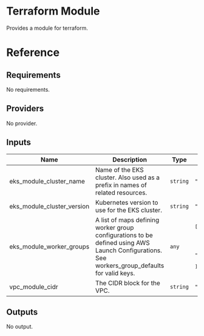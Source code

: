 # Terraform Module
Provides a module for terraform.

# Reference
<!--- BEGIN_TF_DOCS --->
## Requirements

No requirements.

## Providers

No provider.

## Inputs

| Name | Description | Type | Default | Required |
|------|-------------|------|---------|:--------:|
| eks\_module\_cluster\_name | Name of the EKS cluster. Also used as a prefix in names of related resources. | `string` | `"my-cluster"` | no |
| eks\_module\_cluster\_version | Kubernetes version to use for the EKS cluster. | `string` | `"1.18"` | no |
| eks\_module\_worker\_groups | A list of maps defining worker group configurations to be defined using AWS Launch Configurations. See workers\_group\_defaults for valid keys. | `any` | <pre>[<br>  {<br>    "asg_max_size": 5,<br>    "asg_min_size": 1,<br>    "instance_type": "t3.medium"<br>  }<br>]</pre> | no |
| vpc\_module\_cidr | The CIDR block for the VPC. | `string` | `"10.0.0.0/16"` | no |

## Outputs

No output.

<!--- END_TF_DOCS --->
